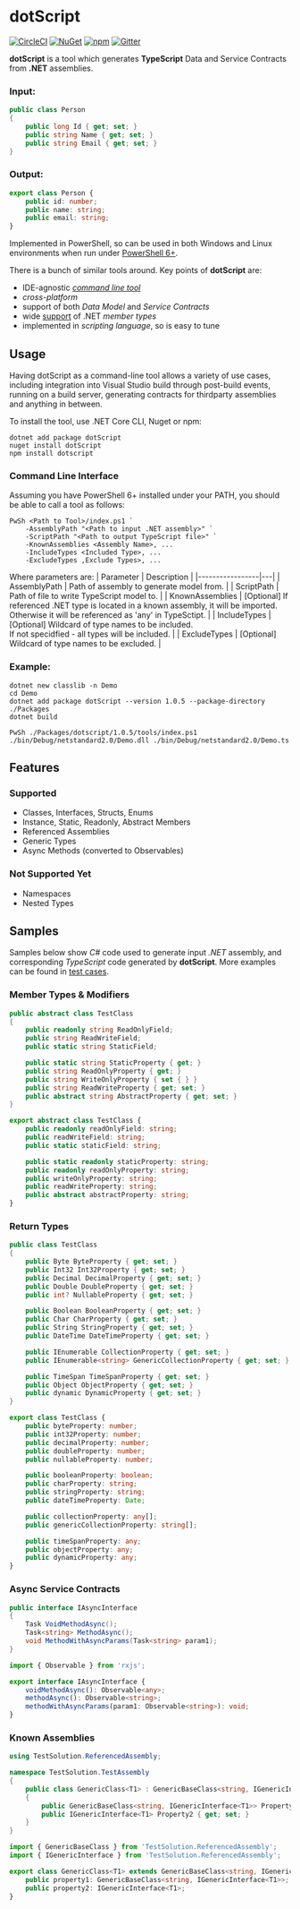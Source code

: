 # dotScript

[![CircleCI](https://img.shields.io/circleci/project/github/veton/dotScript.svg)](https://circleci.com/gh/veton/dotScript)
[![NuGet](https://img.shields.io/nuget/v/dotScript.svg)](https://www.nuget.org/packages/dotScript)
[![npm](https://img.shields.io/npm/v/dotscript.svg)](https://www.npmjs.com/package/dotscript)
[![Gitter](https://img.shields.io/gitter/room/dot-script/Lobby.svg)](https://gitter.im/dot-script/Lobby)

**dotScript** is a tool which generates **TypeScript** Data and Service Contracts from **.NET** assemblies.

### Input:
```csharp
public class Person
{
    public long Id { get; set; }
    public string Name { get; set; }
    public string Email { get; set; }
}
```

### Output:
```typescript
export class Person {
    public id: number;
    public name: string;
    public email: string;
}
```

Implemented in PowerShell, so can be used in both Windows and Linux environments when run under [PowerShell 6+](https://github.com/PowerShell/PowerShell/releases).

There is a bunch of similar tools around.
Key points of **dotScript** are:
* IDE-agnostic *[command line tool](#Command-Line-Interface)*
* *cross-platform*
* support of both *Data Model* and *Service Contracts*
* wide [support](#Features) of .NET *member types*
* implemented in *scripting language*, so is easy to tune

## Usage
Having dotScript as a command-line tool allows a variety of use cases, including integration into Visual Studio build through post-build events, running on a build server, generating contracts for thirdparty assemblies and anything in between.

To install the tool, use .NET Core CLI, Nuget or npm:
```batch
dotnet add package dotScript
nuget install dotScript
npm install dotscript
```

### Command Line Interface
Assuming you have PowerShell 6+ installed under your PATH, you should be able to call a tool as follows:

```batch
PwSh <Path to Tool>/index.ps1 `
    -AssemblyPath "<Path to input .NET assembly>" `
    -ScriptPath "<Path to output TypeScript file>" `
    -KnownAssemblies <Assembly Name>, ...
    -IncludeTypes <Included Type>, ...
    -ExcludeTypes ,Exclude Types>, ...
```
Where parameters are:
| Parameter       | Description |
|-----------------|---|
| AssemblyPath    | Path of assembly to generate model from. |
| ScriptPath      | Path of file to write TypeScript model to. |
| KnownAssemblies | [Optional] If referenced .NET type is located in a known assembly, it will be imported.<br/>Otherwise it will be referenced as 'any' in TypeSctipt. |
| IncludeTypes    | [Optional] Wildcard of type names to be included.<br/>If not specidfied - all types will be included. |
| ExcludeTypes    | [Optional] Wildcard of type names to be excluded. |

### Example:
```batch
dotnet new classlib -n Demo
cd Demo
dotnet add package dotScript --version 1.0.5 --package-directory ./Packages
dotnet build

PwSh ./Packages/dotscript/1.0.5/tools/index.ps1 ./bin/Debug/netstandard2.0/Demo.dll ./bin/Debug/netstandard2.0/Demo.ts
```

## Features
### Supported
* Classes, Interfaces, Structs, Enums
* Instance, Static, Readonly, Abstract Members
* Referenced Assemblies
* Generic Types
* Async Methods (converted to Observables)

### Not Supported Yet
* Namespaces
* Nested Types


## Samples
Samples below show *C#* code used to generate input *.NET* assembly, and corresponding *TypeScript* code generated by **dotScript**.
More examples can be found in [test cases](test/test-cases).

### Member Types & Modifiers
```csharp
public abstract class TestClass
{
    public readonly string ReadOnlyField;
    public string ReadWriteField;
    public static string StaticField;

    public static string StaticProperty { get; }
    public string ReadOnlyProperty { get; }
    public string WriteOnlyProperty { set { } }
    public string ReadWriteProperty { get; set; }
    public abstract string AbstractProperty { get; set; }
}
```
```typescript
export abstract class TestClass {
    public readonly readOnlyField: string;
    public readWriteField: string;
    public static staticField: string;

    public static readonly staticProperty: string;
    public readonly readOnlyProperty: string;
    public writeOnlyProperty: string;
    public readWriteProperty: string;
    public abstract abstractProperty: string;
}
```

### Return Types
```csharp
public class TestClass
{
    public Byte ByteProperty { get; set; }
    public Int32 Int32Property { get; set; }
    public Decimal DecimalProperty { get; set; }
    public Double DoubleProperty { get; set; }
    public int? NullableProperty { get; set; }

    public Boolean BooleanProperty { get; set; }
    public Char CharProperty { get; set; }
    public String StringProperty { get; set; }
    public DateTime DateTimeProperty { get; set; }

    public IEnumerable CollectionProperty { get; set; }
    public IEnumerable<string> GenericCollectionProperty { get; set; }

    public TimeSpan TimeSpanProperty { get; set; }
    public Object ObjectProperty { get; set; }
    public dynamic DynamicProperty { get; set; }
}
```
```typescript
export class TestClass {
    public byteProperty: number;
    public int32Property: number;
    public decimalProperty: number;
    public doubleProperty: number;
    public nullableProperty: number;

    public booleanProperty: boolean;
    public charProperty: string;
    public stringProperty: string;
    public dateTimeProperty: Date;

    public collectionProperty: any[];
    public genericCollectionProperty: string[];

    public timeSpanProperty: any;
    public objectProperty: any;
    public dynamicProperty: any;
}
```

### Async Service Contracts
```csharp
public interface IAsyncInterface
{
    Task VoidMethodAsync();
    Task<string> MethodAsync();
    void MethodWithAsyncParams(Task<string> param1);
}
```
```typescript
import { Observable } from 'rxjs';

export interface IAsyncInterface {
    voidMethodAsync(): Observable<any>;
    methodAsync(): Observable<string>;
    methodWithAsyncParams(param1: Observable<string>): void;
}
```

### Known Assemblies
```csharp
using TestSolution.ReferencedAssembly;

namespace TestSolution.TestAssembly
{
    public class GenericClass<T1> : GenericBaseClass<string, IGenericInterface<T1>>, IGenericInterface<T1>
    {
        public GenericBaseClass<string, IGenericInterface<T1>> Property1 { get; set; }
        public IGenericInterface<T1> Property2 { get; set; }
    }
}
```
```typescript
import { GenericBaseClass } from 'TestSolution.ReferencedAssembly';
import { IGenericInterface } from 'TestSolution.ReferencedAssembly';

export class GenericClass<T1> extends GenericBaseClass<string, IGenericInterface<T1>> implements IGenericInterface<T1> {
    public property1: GenericBaseClass<string, IGenericInterface<T1>>;
    public property2: IGenericInterface<T1>;
}
```
